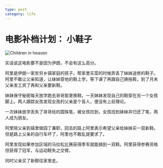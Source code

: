 ```yaml
---
type: post
category: life
---
```

# 电影补档计划： 小鞋子

![Children in heaven](https://img3.doubanio.com/view/photo/l/public/p2454877181.webp)

实话说这电影要不是因为伊朗，不会有这么高分。

阿里是伊朗一家贫穷乡镇家庭的孩子。帮家里买菜的时候弄丢了妹妹送修的鞋子。阿里不敢让父亲知道，让妹妹穿他的鞋上学，等下课了再跟自己换拖鞋，到了月末父亲发工资了再和父亲要新鞋。

妹妹保守秘密每天放学跑去哥哥那里换鞋。一天妹妹发现自己的鞋穿在另一个女孩脚上。两人跟踪女孩发现女孩的父亲是个盲人，便没有上前理论。

一次妹妹放学丢失了哥哥给的圆珠笔，被女孩捡到，女孩找到妹妹并归还了笔，两人成为朋友。

阿里陪父亲到镇里做园丁兼职，回去的路上阿里表示希望父亲给妹妹买一双新鞋。但是路上父亲的自行车坏了，阿里也不敢乱提要求了。

阿里发现如果参加区域的马拉松比赛获得季军就能搞到一双鞋。阿里获得参赛资格但获得了冠军，与运动鞋失之交臂。

同时父亲买了新鞋往家里走。